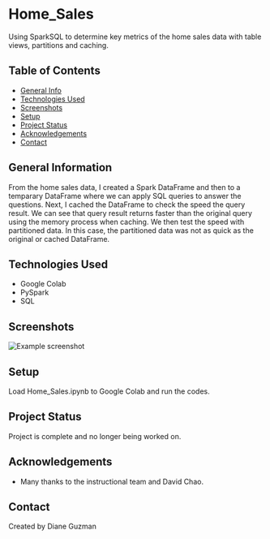 # Home_Sales
Using SparkSQL to determine key metrics of the home sales data with table views, partitions and caching.

## Table of Contents
* [General Info](#general-information)
* [Technologies Used](#technologies-used)
* [Screenshots](#screenshots)
* [Setup](#setup)
* [Project Status](#project-status)
* [Acknowledgements](#acknowledgements)
* [Contact](#contact)


## General Information
From the home sales data, I created a Spark DataFrame and then to a temparary DataFrame where we can apply SQL queries to answer the questions.  Next, I cached the DataFrame to check the speed the query result.  We can see that query result returns faster than the original query using the memory process when caching.  We then test the speed with partitioned data. In this case, the partitioned data was not as quick as the original or cached DataFrame.


## Technologies Used
- Google Colab
- PySpark
- SQL


## Screenshots
![Example screenshot](./img/screenshot.png)
<!-- If you have screenshots you'd like to share, include them here. -->


## Setup
Load Home_Sales.ipynb to Google Colab and run the codes.


## Project Status
Project is complete and no longer being worked on.


## Acknowledgements
- Many thanks to the instructional team and David Chao.


## Contact
Created by Diane Guzman
